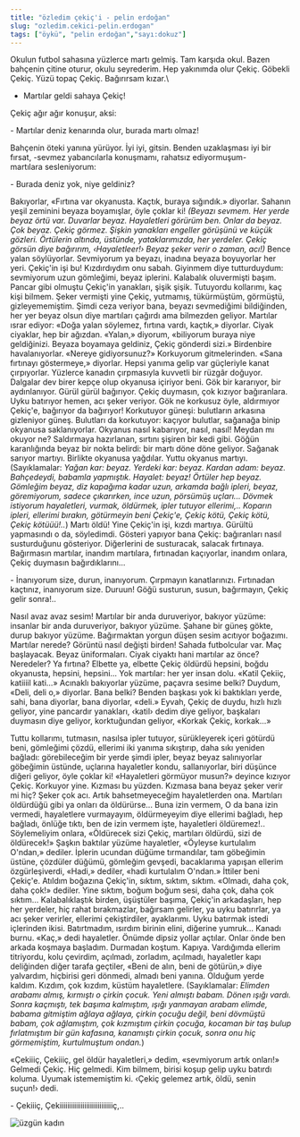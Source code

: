 ```yaml
---
title: "özledim çekiç'i - pelin erdoğan"
slug: "ozledim.cekici-pelin.erdogan"
tags: ["öykü", "pelin erdoğan","sayı:dokuz"]
---
```


Okulun futbol sahasına yüzlerce martı gelmiş. Tam karşıda okul. Bazen
bahçenin çitine oturur, okulu seyrederim. Hep yakınımda olur Çekiç.
Göbekli Çekiç. Yüzü topaç Çekiç. Bağırırsam kızar.\
- Martılar geldi sahaya Çekiç!

Çekiç ağır ağır konuşur, aksi:

\- Martılar deniz kenarında olur, burada martı olmaz!

Bahçenin öteki yanına yürüyor. İyi iyi, gitsin. Benden uzaklaşması iyi
bir fırsat, -sevmez yabancılarla konuşmamı, rahatsız ediyormuşum-
martılara sesleniyorum:

\- Burada deniz yok, niye geldiniz?

Bakıyorlar, «Fırtına var okyanusta. Kaçtık, buraya sığındık.» diyorlar.
Sahanın yeşil zeminini beyaza boyamışlar, öyle çoklar ki! *(Beyazı
sevmem. Her yerde beyaz örtü var. Duvarlar beyaz. Hayaletleri görürüm
ben. Onlar da beyaz. Çok beyaz. Çekiç görmez. Şişkin yanakları engeller
görüşünü ve küçük gözleri. Örtülerin altında, üstünde, yataklarımızda,
her yerdeler. Çekiç görsün diye bağırırım, ‹Hayaletleer!› Beyaz şeker
verir o zaman, acı!)* Bence yalan söylüyorlar. Sevmiyorum ya beyazı,
inadına beyaza boyuyorlar her yeri. Çekiç'in işi bu! Kızdırdıydım onu
sabah. Giyinmem diye tutturduydum: sevmiyorum uzun gömleğimi, beyaz
iplerini. Kalabalık oluvermişti başım. Pancar gibi olmuştu Çekiç'in
yanakları, şişik şişik. Tutuyordu kollarımı, kaç kişi bilmem. Şeker
vermişti yine Çekiç, yutmamış, tükürmüştüm, görmüştü, gizleyememiştim.
Şimdi ceza veriyor bana, beyazı sevmediğimi bildiğinden, her yer beyaz
olsun diye martıları çağırdı ama bilmezden geliyor. Martılar ısrar
ediyor: «Doğa yalan söylemez, fırtına vardı, kaçtık,» diyorlar. Ciyak
ciyaklar, hep bir ağızdan. «Yalan,» diyorum, «biliyorum buraya niye
geldiğinizi. Beyaza boyamaya geldiniz, Çekiç gönderdi sizi.» Birdenbire
havalanıyorlar. «Nereye gidiyorsunuz?» Korkuyorum gitmelerinden. «Sana
fırtınayı göstermeye,» diyorlar. Hepsi yanıma gelip var güçleriyle kanat
çırpıyorlar. Yüzlerce kanadın çırpmasıyla kuvvetli bir rüzgâr doğuyor.
Dalgalar dev birer kepçe olup okyanusa içiriyor beni. Gök bir kararıyor,
bir aydınlanıyor. Gürül gürül bağırıyor. Çekiç duymasın, çok kızıyor
bağıranlara. Uyku batırıyor hemen, acı şeker veriyor. Gök ne korkusuz
öyle, aldırmıyor Çekiç'e, bağırıyor da bağırıyor! Korkutuyor güneşi:
bulutların arkasına gizleniyor güneş. Bulutları da korkutuyor: kaçıyor
bulutlar, sağanağa binip okyanusa saklanıyorlar. Okyanus nasıl
kabarıyor, nasıl, nasıl! Meydan mı okuyor ne? Saldırmaya hazırlanan,
sırtını şişiren bir kedi gibi. Göğün karanlığında beyaz bir nokta
belirdi: bir martı döne döne geliyor. Sağanak sarıyor martıyı. Birlikte
okyanusa yağdılar. Yuttu okyanus martıyı. (Sayıklamalar: *Yağan kar:
beyaz. Yerdeki kar: beyaz. Kardan adam: beyaz. Bahçedeydi, babamla
yapmıştık. Hayalet: beyaz! Örtüler hep beyaz. Gömleğim beyaz, diz
kapağıma kadar uzun, arkamda bağlı ipleri, beyaz, göremiyorum, sadece
çıkarırken, ince uzun, pörsümüş uçları... Dövmek istiyorum hayaletleri,
vurmak, öldürmek, ipler tutuyor ellerimi,.. Koparın ipleri, ellerimi
bırakın, götürmeyin beni Çekiç'e, Çekiç kötü, Çekiç kötü, Çekiç
kötüüü!..*) Martı öldü! Yine Çekiç'in işi, kızdı martıya. Gürültü
yapmasındı o da, söyledimdi. Gösteri yapıyor bana Çekiç: bağıranları
nasıl susturduğunu gösteriyor. Diğerlerini de susturacak, salacak
fırtınaya. Bağırmasın martılar, inandım martılara, fırtınadan
kaçıyorlar, inandım onlara, Çekiç duymasın bağırdıklarını...

\- İnanıyorum size, durun, inanıyorum. Çırpmayın kanatlarınızı.
Fırtınadan kaçtınız, inanıyorum size. Duruun! Göğü susturun, susun,
bağırmayın, Çekiç gelir sonra!..

Nasıl avaz avaz sesim! Martılar bir anda duruveriyor, bakıyor yüzüme:
insanlar bir anda duruveriyor, bakıyor yüzüme. Şahane bir güneş gökte,
durup bakıyor yüzüme. Bağırmaktan yorgun düşen sesim acıtıyor boğazımı.
Martılar nerede? Görüntü nasıl değişti birden! Sahada futbolcular var.
Maç başlayacak. Beyaz üniformaları. Ciyak ciyaktı hani martılar az önce?
Neredeler? Ya fırtına? Elbette ya, elbette Çekiç öldürdü hepsini, boğdu
okyanusta, hepsini, hepsini... Yok martılar: her yer insan dolu. «Katil
Çekiiç, katiiiil kati...» Acınaklı bakıyorlar yüzüme, paçavra sesime
belki? Duydum, «Deli, deli o,» diyorlar. Bana belki? Benden başkası yok
ki baktıkları yerde, sahi, bana diyorlar, bana diyorlar, «deli.» Eyvah,
Çekiç de duydu, hızlı hızlı geliyor, yine pancardır yanakları, ‹katil›
dedim diye geliyor, başkaları duymasın diye geliyor, korktuğundan
geliyor, «Korkak Çekiç, korkak...»

Tuttu kollarımı, tutmasın, nasılsa ipler tutuyor, sürükleyerek içeri
götürdü beni, gömleğimi çözdü, ellerimi iki yanıma sıkıştırıp, daha sıkı
yeniden bağladı: görebileceğim bir yerde şimdi ipler, beyaz beyaz
salınıyorlar göbeğimin üstünde, uçlarına hayaletler kondu,
sallanıyorlar, biri düşünce diğeri geliyor, öyle çoklar ki! «Hayaletleri
görmüyor musun?» deyince kızıyor Çekiç. Korkuyor yine. Kızması bu
yüzden. Kızmasa bana beyaz şeker verir mi hiç? Şeker çok acı. Artık
bahsetmeyeceğim hayaletlerden ona. Martıları öldürdüğü gibi ya onları da
öldürürse... Buna izin vermem, O da bana izin vermedi, hayaletlere
vurmayayım, öldürmeyeyim diye ellerimi bağladı, hep bağladı, önlüğe
tıktı, ben de izin vermem işte, hayaletleri öldüremez!.. Söylemeliyim
onlara, «Öldürecek sizi Çekiç, martıları öldürdü, sizi de öldürecek!»
Şaşkın baktılar yüzüme hayaletler, «Öyleyse kurtulalım O'ndan,» dediler.
İplerin ucundan düğüme tırmandılar, tam göbeğimin üstüne, çözdüler
düğümü, gömleğim gevşedi, bacaklarıma yapışan ellerim özgürleşiverdi,
«Hadi,» dediler, «hadi kurtulalım O'ndan.» İttiler beni Çekiç'e. Atıldım
boğazına Çekiç'in, sıktım, sıktım, sıktım. «Olmadı, daha çok, daha çok!»
dediler. Yine sıktım, boğum boğum sesi, daha çok, daha çok sıktım...
Kalabalıklaştık birden, üşüştüler başıma, Çekiç'in arkadaşları, hep her
yerdeler, hiç rahat bırakmazlar, bağırsam gelirler, ya uyku batırırlar,
ya acı şeker verirler, ellerimi çekiştirdiler, ayaklarımı. Uyku batırmak
istedi içlerinden ikisi. Batırtmadım, ısırdım birinin elini, diğerine
yumruk... Kanadı burnu. «Kaç,» dedi hayaletler. Önümde dipsiz yollar
açtılar. Onlar önde ben arkada koşmaya başladım. Durmadan koştum.
Kapıya. Vardığımda ellerim titriyordu, kolu çevirdim, açılmadı,
zorladım, açılmadı, hayaletler kapı deliğinden diğer tarafa geçtiler,
«Beni de alın, beni de götürün,» diye yalvardım, hiçbirisi geri dönmedi,
almadı beni yanına. Olduğum yerde kaldım. Kızdım, çok kızdım, küstüm
hayaletlere. (Sayıklamalar: *Elimden arabamı almış, kırmıştı o çirkin
çocuk. Yeni almıştı babam. Dönen ışığı vardı. Sonra kaçmıştı, tek başıma
kalmıştım, ışığı yanmayan arabam elimde, babama gitmiştim ağlaya ağlaya,
çirkin çocuğu değil, beni dövmüştü babam, çok ağlamıştım, çok kızmıştım
çirkin çocuğa, kocaman bir taş bulup fırlatmıştım bir gün kafasına,
kanamıştı çirkin çocuk, sonra onu hiç görmemiştim, kurtulmuştum ondan.*)

«Çekiiiç, Çekiiiç, gel öldür hayaletleri,» dedim, «sevmiyorum artık
onları!» Gelmedi Çekiç. Hiç gelmedi. Kim bilmem, birisi koşup gelip uyku
batırdı koluma. Uyumak istememiştim ki. ‹Çekiç gelemez artık, öldü,
senin suçun!› dedi.

\- Çekiiiç, Çekiiiiiiiiiiiiiiiiiiiiiiiiiiiiç,..

![üzgün kadın](/img/9.19.jpg)

